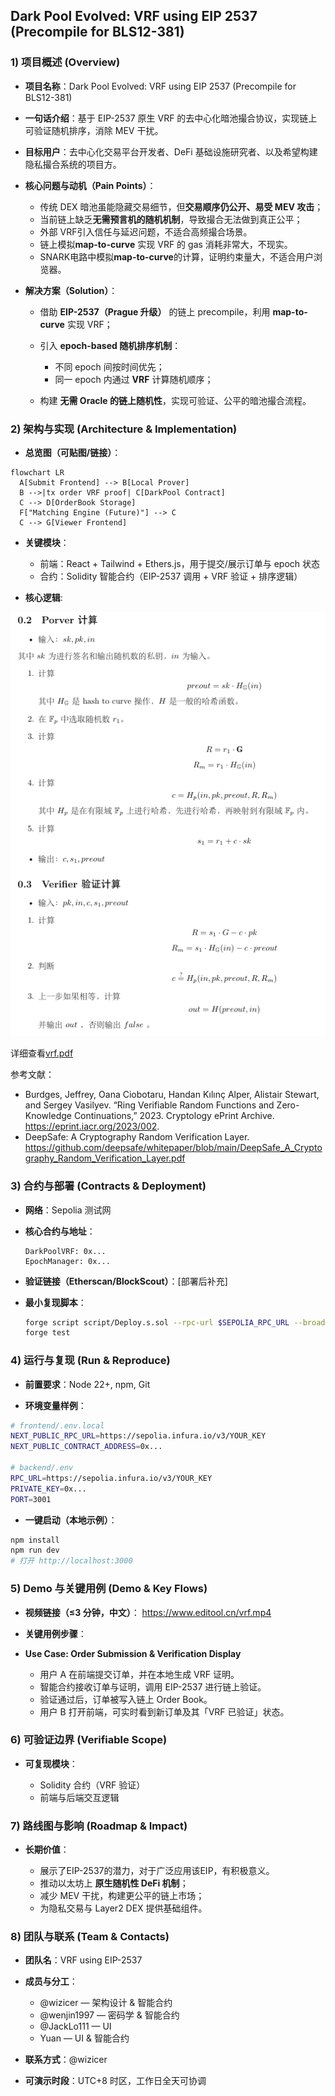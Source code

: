 ## Dark Pool Evolved: VRF using EIP 2537 (Precompile for BLS12-381)

### 1) 项目概述 (Overview)

* **项目名称**：Dark Pool Evolved: VRF using EIP 2537 (Precompile for BLS12-381)
* **一句话介绍**：基于 EIP-2537 原生 VRF 的去中心化暗池撮合协议，实现链上可验证随机排序，消除 MEV 干扰。
* **目标用户**：去中心化交易平台开发者、DeFi 基础设施研究者、以及希望构建隐私撮合系统的项目方。
* **核心问题与动机（Pain Points）**：

  * 传统 DEX 暗池虽能隐藏交易细节，但**交易顺序仍公开、易受 MEV 攻击**；
  * 当前链上缺乏**无需预言机的随机机制**，导致撮合无法做到真正公平；
  * 外部 VRF引入信任与延迟问题，不适合高频撮合场景。
  * 链上模拟**map-to-curve** 实现 VRF 的 gas 消耗非常大，不现实。
  * SNARK电路中模拟**map-to-curve**的计算，证明约束量大，不适合用户浏览器。
* **解决方案（Solution）**：

  * 借助 **EIP-2537（Prague 升级）** 的链上 precompile，利用 **map-to-curve** 实现 VRF；
  * 引入 **epoch-based 随机排序机制**：

    * 不同 epoch 间按时间优先；
    * 同一 epoch 内通过 **VRF** 计算随机顺序；
  * 构建 **无需 Oracle 的链上随机性**，实现可验证、公平的暗池撮合流程。

### 2) 架构与实现 (Architecture & Implementation)

* **总览图（可贴图/链接）**：
```mermaid
flowchart LR
  A[Submit Frontend] --> B[Local Prover]
  B -->|tx order VRF proof| C[DarkPool Contract]
  C --> D[OrderBook Storage]
  F["Matching Engine (Future)"] --> C
  C --> G[Viewer Frontend]
```

* **关键模块**：

  * 前端：React + Tailwind + Ethers.js，用于提交/展示订单与 epoch 状态
  * 合约：Solidity 智能合约（EIP-2537 调用 + VRF 验证 + 排序逻辑）

* **核心逻辑**:

![](./formula.png)

详细查看[vrf.pdf](./vrf_research/docs/vrf.pdf)

参考文献：
- Burdges, Jeffrey, Oana Ciobotaru, Handan Kılınç Alper, Alistair Stewart, and Sergey Vasilyev. “Ring Verifiable Random Functions and Zero-Knowledge Continuations,” 2023. Cryptology ePrint Archive. https://eprint.iacr.org/2023/002.
- DeepSafe: A Cryptography Random Verification Layer. https://github.com/deepsafe/whitepaper/blob/main/DeepSafe_A_Cryptography_Random_Verification_Layer.pdf


### 3) 合约与部署 (Contracts & Deployment)

* **网络**：Sepolia 测试网
* **核心合约与地址**：

  ```text
  DarkPoolVRF: 0x...
  EpochManager: 0x...
  ```
* **验证链接（Etherscan/BlockScout）**：[部署后补充]
* **最小复现脚本**：

  ```bash
  forge script script/Deploy.s.sol --rpc-url $SEPOLIA_RPC_URL --broadcast
  forge test
  ```

### 4) 运行与复现 (Run & Reproduce)

* **前置要求**：Node 22+, npm, Git

* **环境变量样例**：

```bash
# frontend/.env.local
NEXT_PUBLIC_RPC_URL=https://sepolia.infura.io/v3/YOUR_KEY
NEXT_PUBLIC_CONTRACT_ADDRESS=0x...

# backend/.env
RPC_URL=https://sepolia.infura.io/v3/YOUR_KEY
PRIVATE_KEY=0x...
PORT=3001
```

* **一键启动（本地示例）**：

```bash
npm install
npm run dev
# 打开 http://localhost:3000
```

### 5) Demo 与关键用例 (Demo & Key Flows)

* **视频链接（≤3 分钟，中文）**： https://www.editool.cn/vrf.mp4
* **关键用例步骤**：

* **Use Case: Order Submission & Verification Display**

  * 用户 A 在前端提交订单，并在本地生成 VRF 证明。
  * 智能合约接收订单与证明，调用 EIP-2537 进行链上验证。
  * 验证通过后，订单被写入链上 Order Book。
  * 用户 B 打开前端，可实时看到新订单及其「VRF 已验证」状态。

### 6) 可验证边界 (Verifiable Scope)

* **可复现模块**：

  * Solidity 合约（VRF 验证）
  * 前端与后端交互逻辑

### 7) 路线图与影响 (Roadmap & Impact)

* **长期价值**：

  * 展示了EIP-2537的潜力，对于广泛应用该EIP，有积极意义。
  * 推动以太坊上 **原生随机性 DeFi 机制**；
  * 减少 MEV 干扰，构建更公平的链上市场；
  * 为隐私交易与 Layer2 DEX 提供基础组件。

### 8) 团队与联系 (Team & Contacts)

* **团队名**：VRF using EIP-2537
* **成员与分工**：

  * @wizicer — 架构设计 & 智能合约
  * @wenjin1997 — 密码学 & 智能合约
  * @JackLo111 — UI
  * Yuan — UI & 智能合约
* **联系方式**：@wizicer
* **可演示时段**：UTC+8 时区，工作日全天可协调